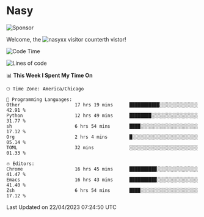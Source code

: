 # Nasy

<!--
<p align="center">
<img height="200" src="https://github-readme-stats.vercel.app/api?username=nasyxx&count_private=true&show_icons=true&theme=dracula&include_all_commits=true"/>
<img height="200" src="https://github-readme-stats.vercel.app/api/top-langs/?username=nasyxx&theme=dracula&hide=html,jupyter+notebook&count_private=true&show_icons=true"/>
</p>

  
----------------
-->

![Sponsor](https://img.shields.io/static/v1.svg?label=Sponsor&message=%E2%9D%A4&logo=GitHub&style=flat&color=pink)
 
Welcome, the ![nasyxx visitor counter](https://count.getloli.com/get/@nasyxx?theme=rule34)th vistor!
 
<!--START_SECTION:waka-->
![Code Time](http://img.shields.io/badge/Code%20Time-3%2C435%20hrs%2048%20mins-blue)

![Lines of code](https://img.shields.io/badge/From%20Hello%20World%20I%27ve%20Written-6.2%20million%20lines%20of%20code-blue)

📊 **This Week I Spent My Time On** 

```text
🕑︎ Time Zone: America/Chicago

💬 Programming Languages: 
Other                    17 hrs 19 mins      ███████████░░░░░░░░░░░░░░   42.91 % 
Python                   12 hrs 49 mins      ████████░░░░░░░░░░░░░░░░░   31.77 % 
sh                       6 hrs 54 mins       ████░░░░░░░░░░░░░░░░░░░░░   17.12 % 
Org                      2 hrs 4 mins        █░░░░░░░░░░░░░░░░░░░░░░░░   05.14 % 
TOML                     32 mins             ░░░░░░░░░░░░░░░░░░░░░░░░░   01.33 % 

🔥 Editors: 
Chrome                   16 hrs 45 mins      ██████████░░░░░░░░░░░░░░░   41.47 % 
Emacs                    16 hrs 43 mins      ██████████░░░░░░░░░░░░░░░   41.40 % 
Zsh                      6 hrs 54 mins       ████░░░░░░░░░░░░░░░░░░░░░   17.12 % 
```


 Last Updated on 22/04/2023 07:24:50 UTC
<!--END_SECTION:waka-->

<!-- ![visitors](https://visitor-badge.laobi.icu/badge?page_id=nasyxx.nasyxx) -->
